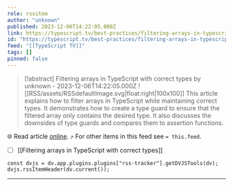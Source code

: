 ```yaml
---
role: rssitem
author: "unknown"
published: 2023-12-06T14:22:05.000Z
link: https://typescript.tv/best-practices/filtering-arrays-in-typescript-with-correct-types/
id: "https://typescript.tv/best-practices/filtering-arrays-in-typescript-with-correct-types/"
feed: "[[TypeScript TV]]"
tags: []
pinned: false
---
```


> [!abstract] Filtering arrays in TypeScript with correct types by unknown - 2023-12-06T14:22:05.000Z
> ![[RSS/assets/RSSdefaultImage.svg|float:right|100x100]] This article explains how to filter arrays in TypeScript while maintaining correct types. It demonstrates how to create a type guard to ensure that the filtered array only contains the desired type. It also discusses the downsides of type guards and compares them to assertion functions.

🌐 Read article [online](https://typescript.tv/best-practices/filtering-arrays-in-typescript-with-correct-types/). ⤴ For other items in this feed see `= this.feed`.

- [ ] [[Filtering arrays in TypeScript with correct types]]

~~~dataviewjs
const dvjs = dv.app.plugins.plugins["rss-tracker"].getDVJSTools(dv);
dvjs.rssItemHeader(dv.current());
~~~

- - -

